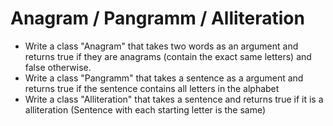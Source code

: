 # Anagram / Pangramm / Alliteration

* Write a class "Anagram" that takes two words as an argument and returns true if they are anagrams (contain the exact same letters) and false otherwise.
* Write a class "Pangramm" that takes a sentence as a argument and returns true if the sentence contains all letters in the alphabet
* Write a class "Alliteration" that takes a sentence and returns true if it is a alliteration (Sentence with each starting letter is the same)